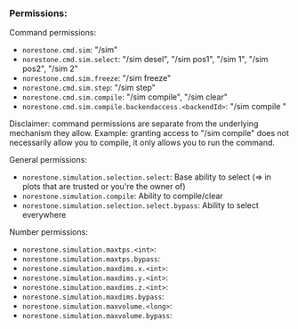 ### Permissions:





Command permissions:
- `norestone.cmd.sim`: "/sim"
- `norestone.cmd.sim.select`: "/sim desel", "/sim pos1", "/sim 1", "/sim pos2", "/sim 2"
- `norestone.cmd.sim.freeze`: "/sim freeze"
- `norestone.cmd.sim.step`: "/sim step"
- `norestone.cmd.sim.compile`: "/sim compile", "/sim clear"
- `norestone.cmd.sim.compile.backendaccess.<backendId>`: "/sim compile <backendId>"

Disclaimer: command permissions are separate from the underlying mechanism they allow.
Example: granting access to "/sim compile" does not necessarily allow you to compile, it only
allows you to run the command.


General permissions:
- `norestone.simulation.selection.select`: Base ability to select (=> in plots that are trusted or you're the owner of)
- `norestone.simulation.compile`: Ability to compile/clear
- `norestone.simulation.selection.select.bypass`: Ability to select everywhere

Number permissions:
- `norestone.simulation.maxtps.<int>`:
- `norestone.simulation.maxtps.bypass`:
- `norestone.simulation.maxdims.x.<int>`:
- `norestone.simulation.maxdims.y.<int>`:
- `norestone.simulation.maxdims.z.<int>`:
- `norestone.simulation.maxdims.bypass`:
- `norestone.simulation.maxvolume.<long>`:
- `norestone.simulation.maxvolume.bypass`:
